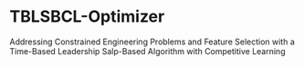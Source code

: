 # TBLSBCL-Optimizer
Addressing Constrained Engineering Problems and Feature Selection with a Time-Based Leadership Salp-Based Algorithm with Competitive Learning 

